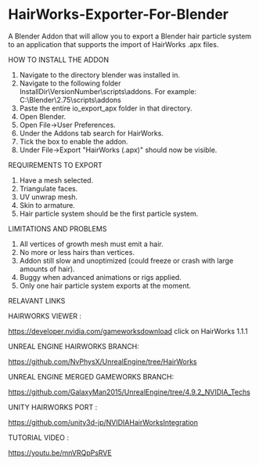 # HairWorks-Exporter-For-Blender
A Blender Addon that will allow you to export a Blender hair particle system to an application that supports the import of HairWorks .apx files.

HOW TO INSTALL THE ADDON

1. Navigate to the directory blender was installed in.
2. Navigate to the following folder InstallDir\VersionNumber\scripts\addons. For example: C:\Blender\2.75\scripts\addons
3. Paste the entire io_export_apx folder in that directory.
4. Open Blender.
5. Open File->User Preferences.
6. Under the Addons tab search for HairWorks.
7. Tick the box to enable the addon.
8. Under File->Export "HairWorks (.apx)" should now be visible.

REQUIREMENTS TO EXPORT

1. Have a mesh selected.
2. Triangulate faces.
3. UV unwrap mesh.
4. Skin to armature.
5. Hair particle system should be the first particle system.


LIMITATIONS AND PROBLEMS

1. All vertices of growth mesh must emit a hair.
2. No more or less hairs than vertices.
3. Addon still slow and unoptimized (could freeze or crash with large amounts of hair).
4. Buggy when advanced animations or rigs applied.
5. Only one hair particle system exports at the moment.

RELAVANT LINKS

HAIRWORKS VIEWER :

https://developer.nvidia.com/gameworksdownload
click on HairWorks 1.1.1

UNREAL ENGINE HAIRWORKS BRANCH:

https://github.com/NvPhysX/UnrealEngine/tree/HairWorks

UNREAL ENGINE MERGED GAMEWORKS BRANCH:

https://github.com/GalaxyMan2015/UnrealEngine/tree/4.9.2_NVIDIA_Techs

UNITY HAIRWORKS PORT :

https://github.com/unity3d-jp/NVIDIAHairWorksIntegration

TUTORIAL VIDEO :

https://youtu.be/mnVRQpPsRVE
